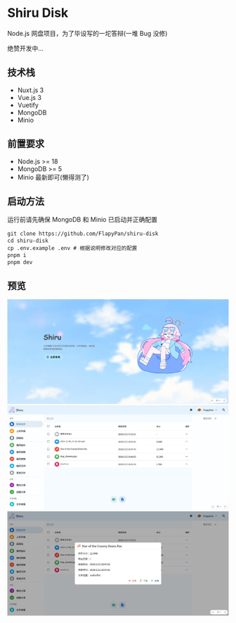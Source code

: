 # Shiru Disk

Node.js 网盘项目，为了毕设写的一坨答辩(一堆 Bug 没修)

绝赞开发中...

## 技术栈

- Nuxt.js 3
- Vue.js 3
- Vuetify
- MongoDB
- Minio

## 前置要求

- Node.js >= 18
- MongoDB >= 5
- Minio 最新即可(懒得测了)

## 启动方法

运行前请先确保 MongoDB 和 Minio 已启动并正确配置

```shell
git clone https://github.com/FlapyPan/shiru-disk
cd shiru-disk
cp .env.example .env # 根据说明修改对应的配置
pnpm i
pnpm dev
```

## 预览

![](docs/example-1.jpg)
![](docs/example-2.jpg)
![](docs/example-3.jpg)
